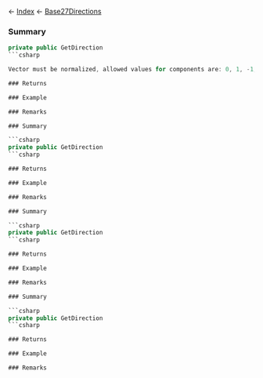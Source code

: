 ← [Index](Api-Index) ← [Base27Directions](VRageMath.Base27Directions)

### Summary

```csharp
private public GetDirection
```csharp

Vector must be normalized, allowed values for components are: 0, 1, -1, 0.707, -0.707, 0.577, -0.577

### Returns

### Example

### Remarks

### Summary

```csharp
private public GetDirection
```csharp

### Returns

### Example

### Remarks

### Summary

```csharp
private public GetDirection
```csharp

### Returns

### Example

### Remarks

### Summary

```csharp
private public GetDirection
```csharp

### Returns

### Example

### Remarks

